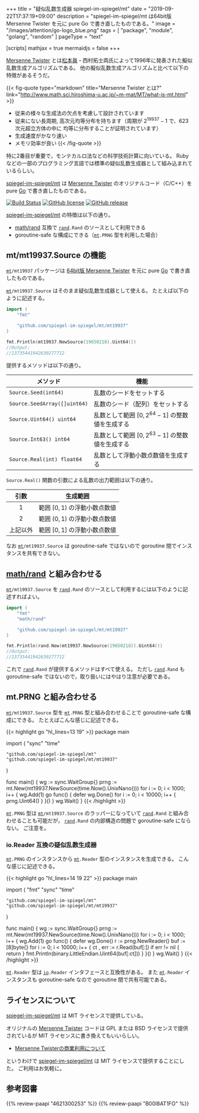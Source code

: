 +++
title = "疑似乱数生成器 spiegel-im-spiegel/mt"
date =  "2019-09-22T17:37:19+09:00"
description = "spiegel-im-spiegel/mt は64bit版 Mersenne Twister を元に pure Go で書き直したものである。"
image = "/images/attention/go-logo_blue.png"
tags = [ "package", "module", "golang", "random" ]
pageType = "text"

[scripts]
  mathjax = true
  mermaidjs = false
+++

[Mersenne Twister] とは[松本眞](http://www.math.sci.hiroshima-u.ac.jp/~m-mat/ "Makoto Matsumoto Home Page")・西村拓士両氏によって1996年に発表された擬似乱数生成アルゴリズムである。
他の擬似乱数生成アルゴリズムと比べて以下の特徴があるそうだ。

{{< fig-quote type="markdown" title="Mersenne Twister とは?" link="http://www.math.sci.hiroshima-u.ac.jp/~m-mat/MT/what-is-mt.html" >}}
- 従来の様々な生成法の欠点を考慮して設計されています
- 従来にない長周期, 高次元均等分布を持ちます（周期が $2^{19937}-1$ で、623次元超立方体の中に 均等に分布することが証明されています）
- 生成速度がかなり速い
- メモリ効率が良い
{{< /fig-quote >}}

特に2番目が重要で，モンテカルロ法などの科学技術計算に向いている。
Ruby などの一部のプログラミング言語では標準の疑似乱数生成器として組み込まれているらしい。

[spiegel-im-spiegel/mt] は [Mersenne Twister] のオリジナルコード（C/C++）を pure [Go] で書き直したものである。

[![Build Status](https://travis-ci.org/spiegel-im-spiegel/mt.svg?branch=master)](https://travis-ci.org/spiegel-im-spiegel/mt)
[![GitHub license](https://img.shields.io/badge/license-MIT-blue.svg)](https://raw.githubusercontent.com/spiegel-im-spiegel/mt/master/LICENSE)
[![GitHub release](https://img.shields.io/github/release/spiegel-im-spiegel/mt.svg)](https://github.com/spiegel-im-spiegel/mt/releases/latest)

[spiegel-im-spiegel/mt] の特徴は以下の通り。

- [math/rand] 互換で [`rand`]`.Rand` のソースとして利用できる
- goroutine-safe な構成にできる（[`mt`]`.PRNG` 型を利用した場合）

## mt/mt19937.Source の機能

[`mt`]`/mt19937` パッケージは [64bit版 Mersenne Twister](http://www.math.sci.hiroshima-u.ac.jp/~m-mat/MT/mt64.html) を元に pure [Go] で書き直したものである。

[`mt`]`/mt19937.Source` はそのまま疑似乱数生成器として使える。
たとえば以下のように記述する。

```go
import (
    "fmt"

    "github.com/spiegel-im-spiegel/mt/mt19937"
)

fmt.Println(mt19937.NewSource(19650218).Uint64())
//Output:
//13735441942630277712
```

提供するメソッドは以下の通り。

| メソッド                     | 機能                                              |
| ---------------------------- | ------------------------------------------------- |
| `Source.Seed(int64)`         | 乱数のシードをセットする                          |
| `Source.SeedArray([]uint64)` | 乱数のシード（配列）をセットする                  |
| `Source.Uint64() uint64`     | 乱数として範囲 $[0, 2^{64}-1]$ の整数値を生成する |
| `Source.Int63() int64`       | 乱数として範囲 $[0, 2^{63}-1]$ の整数値を生成する |
| `Source.Real(int) float64`   | 乱数として浮動小数点数値を生成する                |

`Source.Real()` 関数の引数による乱数の出力範囲は以下の通り。

|   引数   | 生成範囲                       |
|:--------:| ------------------------------ |
|    1     | 範囲 $[0, 1)$ の浮動小数点数値 |
|    2     | 範囲 $(0, 1)$ の浮動小数点数値 |
| 上記以外 | 範囲 $[0, 1]$ の浮動小数点数値 |

なお [`mt`]`/mt19937.Source` は goroutine-safe ではないので goroutine 間でインスタンスを共有できない。

## [math/rand] と組み合わせる

[`mt`]`/mt19937.Source` を [`rand`]`.Rand` のソースとして利用するには以下のように記述すればよい。

```go
import (
    "fmt"
    "math/rand"

    "github.com/spiegel-im-spiegel/mt/mt19937"
)

fmt.Println(rand.New(mt19937.NewSource(19650218)).Uint64())
//Output:
//13735441942630277712
```

これで [`rand`]`.Rand` が提供するメソッドはすべて使える。
ただし [`rand`]`.Rand` も goroutine-safe ではないので，取り扱いにはやはり注意が必要である。

## mt.PRNG と組み合わせる

[`mt`]`/mt19937.Source` 型を [`mt`]`.PRNG` 型と組み合わせることで goroutine-safe な構成にできる。
たとえばこんな感じに記述できる。

{{< highlight go "hl_lines=13 19" >}}
package main

import (
	"sync"
	"time"

	"github.com/spiegel-im-spiegel/mt"
	"github.com/spiegel-im-spiegel/mt/mt19937"
)

func main() {
	wg := sync.WaitGroup{}
    prng := mt.New(mt19937.NewSource(time.Now().UnixNano()))
	for i := 0; i < 1000; i++ {
		wg.Add(1)
		go func() {
			defer wg.Done()
			for i := 0; i < 10000; i++ {
				prng.Uint64()
			}
		}()
	}
	wg.Wait()
}
{{< /highlight >}}

[`mt`]`.PRNG` 型は [`mt`]`/mt19937.Source` のラッパーになっていて [`rand`]`.Rand` と組み合わせることも可能だが， [`rand`]`.Rand` の内部構造の問題で goroutine-safe にならない。
ご注意を。

### io.Reader 互換の疑似乱数生成器

[`mt`]`.PRNG` のインスタンスから [`mt`]`.Reader` 型のインスタンスを生成できる。
こんな感じに記述できる。

{{< highlight go "hl_lines=14 19 22" >}}
package main

import (
	"fmt"
	"sync"
	"time"

	"github.com/spiegel-im-spiegel/mt"
	"github.com/spiegel-im-spiegel/mt/mt19937"
)

func main() {
	wg := sync.WaitGroup{}
	prng := mt.New(mt19937.NewSource(time.Now().UnixNano()))
	for i := 0; i < 1000; i++ {
		wg.Add(1)
		go func() {
			defer wg.Done()
			r := prng.NewReader()
			buf := [8]byte{}
			for i := 0; i < 10000; i++ {
				ct , err := r.Read(buf[:])
				if err != nil {
					return
				}
                fmt.Println(binary.LittleEndian.Uint64(buf[:ct]))
			}
		}()
	}
	wg.Wait()
}
{{< /highlight >}}

[`mt`]`.Reader` 型は [`io`]`.Reader` インタフェースと互換性がある。
また [`mt`]`.Reader` インスタンスも goroutine-safe なので goroutine 間で共有可能である。

## ライセンスについて

[spiegel-im-spiegel/mt] は MIT ライセンスで提供している。

オリジナルの [Mersenne Twister] コードは GPL または BSD ライセンスで提供されているが MIT ライセンスに書き換えてもいいらしい。

- [Mersenne Twisterの商業利用について](http://www.math.sci.hiroshima-u.ac.jp/~m-mat/MT/MT2002/license.html)

というわけで [spiegel-im-spiegel/mt] は MIT ライセンスで提供することにした。
ご利用はお気軽に。

[Go]: https://golang.org/ "The Go Programming Language"
[Go 言語]: https://golang.org/ "The Go Programming Language"
[math/rand]: https://golang.org/pkg/math/rand/ "rand - The Go Programming Language"
[`rand`]: https://golang.org/pkg/math/rand/ "rand - The Go Programming Language"
[`io`]: https://golang.org/pkg/io/ "io - The Go Programming Language"
[Mersenne Twister]: http://www.math.sci.hiroshima-u.ac.jp/~m-mat/MT/mt.html "Mersenne Twister: A random number generator (since 1997/10)"
[spiegel-im-spiegel/mt]: https://github.com/spiegel-im-spiegel/mt "spiegel-im-spiegel/mt: Mersenne Twister; Pseudo Random Number Generator, Implemented by Golang"
[`mt`]: https://github.com/spiegel-im-spiegel/mt "spiegel-im-spiegel/mt: Mersenne Twister; Pseudo Random Number Generator, Implemented by Golang"

## 参考図書

{{% review-paapi "4621300253" %}} <!-- プログラミング言語Go -->
{{% review-paapi "B00I8AT1FO" %}} <!-- 数学ガール／乱択アルゴリズム -->

